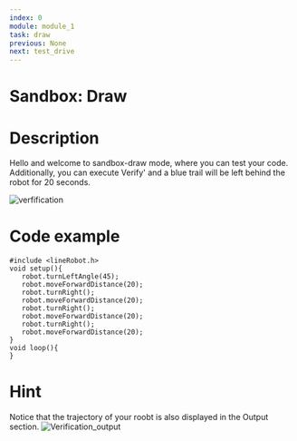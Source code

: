 ```yaml
---
index: 0
module: module_1
task: draw
previous: None
next: test_drive
---
```

# Sandbox: Draw


# Description
Hello and welcome to sandbox-draw mode, where you can test your code. Additionally, you can execute Verify' and a blue trail will be left behind the robot for 20 seconds.

![verfification](https://github.com/autolab-fi/line-robot-curriculum/assets/13139586/ca70754f-2cbf-4e1f-b4b0-c3497fc658e4)

# Code example
```
#include <lineRobot.h>
void setup(){
   robot.turnLeftAngle(45);
   robot.moveForwardDistance(20);
   robot.turnRight();
   robot.moveForwardDistance(20);
   robot.turnRight();
   robot.moveForwardDistance(20);
   robot.turnRight();
   robot.moveForwardDistance(20);
}
void loop(){
}
```

# Hint 
Notice that the trajectory of your roobt is also displayed in the Output section.
![Verification_output](https://github.com/autolab-fi/line-robot-curriculum/assets/13139586/2ed60da4-7158-43a8-894d-824ec26e6eab)


